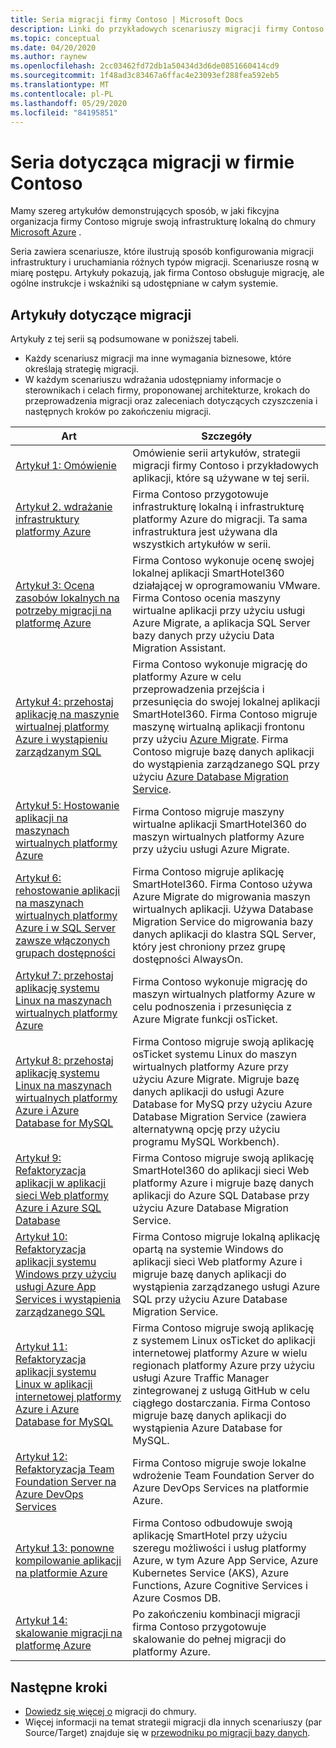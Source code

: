 ```yaml
---
title: Seria migracji firmy Contoso | Microsoft Docs
description: Linki do przykładowych scenariuszy migracji firmy Contoso na potrzeby migracji na platformę Azure.
ms.topic: conceptual
ms.date: 04/20/2020
ms.author: raynew
ms.openlocfilehash: 2cc03462fd72db1a50434d3d6de0851660414cd9
ms.sourcegitcommit: 1f48ad3c83467a6ffac4e23093ef288fea592eb5
ms.translationtype: MT
ms.contentlocale: pl-PL
ms.lasthandoff: 05/29/2020
ms.locfileid: "84195851"
---
```

# <a name="contoso-migration-series"></a>Seria dotycząca migracji w firmie Contoso


Mamy szereg artykułów demonstrujących sposób, w jaki fikcyjna organizacja firmy Contoso migruje swoją infrastrukturę lokalną do chmury [Microsoft Azure](https://azure.microsoft.com/overview/what-is-azure/) . 

Seria zawiera scenariusze, które ilustrują sposób konfigurowania migracji infrastruktury i uruchamiania różnych typów migracji. Scenariusze rosną w miarę postępu. Artykuły pokazują, jak firma Contoso obsługuje migrację, ale ogólne instrukcje i wskaźniki są udostępniane w całym systemie.

## <a name="migration-articles"></a>Artykuły dotyczące migracji

Artykuły z tej serii są podsumowane w poniższej tabeli.  

- Każdy scenariusz migracji ma inne wymagania biznesowe, które określają strategię migracji.
- W każdym scenariuszu wdrażania udostępniamy informacje o sterownikach i celach firmy, proponowanej architekturze, krokach do przeprowadzenia migracji oraz zaleceniach dotyczących czyszczenia i następnych kroków po zakończeniu migracji.


**Art** | **Szczegóły** 
--- | --- 
[Artykuł 1: Omówienie](https://docs.microsoft.com/azure/architecture/cloud-adoption/migrate/azure-best-practices/contoso-migration-overview) | Omówienie serii artykułów, strategii migracji firmy Contoso i przykładowych aplikacji, które są używane w tej serii. 
[Artykuł 2. wdrażanie infrastruktury platformy Azure](https://docs.microsoft.com/azure/architecture/cloud-adoption/migrate/azure-best-practices/contoso-migration-infrastructure) | Firma Contoso przygotowuje infrastrukturę lokalną i infrastrukturę platformy Azure do migracji. Ta sama infrastruktura jest używana dla wszystkich artykułów w serii. 
[Artykuł 3: Ocena zasobów lokalnych na potrzeby migracji na platformę Azure](https://docs.microsoft.com/azure/cloud-adoption-framework/migrate/azure-migration-guide/assess?tabs=Tools)  | Firma Contoso wykonuje ocenę swojej lokalnej aplikacji SmartHotel360 działającej w oprogramowaniu VMware. Firma Contoso ocenia maszyny wirtualne aplikacji przy użyciu usługi Azure Migrate, a aplikacja SQL Server bazy danych przy użyciu Data Migration Assistant.
[Artykuł 4: przehostaj aplikację na maszynie wirtualnej platformy Azure i wystąpieniu zarządzanym SQL](https://docs.microsoft.com/azure/architecture/cloud-adoption/migrate/azure-best-practices/contoso-migration-rehost-vm-sql-managed-instance) | Firma Contoso wykonuje migrację do platformy Azure w celu przeprowadzenia przejścia i przesunięcia do swojej lokalnej aplikacji SmartHotel360. Firma Contoso migruje maszynę wirtualną aplikacji frontonu przy użyciu [Azure Migrate](https://docs.microsoft.com/azure/migrate/migrate-services-overview). Firma Contoso migruje bazę danych aplikacji do wystąpienia zarządzanego SQL przy użyciu [Azure Database Migration Service](https://docs.microsoft.com/azure/dms/dms-overview).
[Artykuł 5: Hostowanie aplikacji na maszynach wirtualnych platformy Azure](https://docs.microsoft.com/azure/architecture/cloud-adoption/migrate/azure-best-practices/contoso-migration-rehost-vm) | Firma Contoso migruje maszyny wirtualne aplikacji SmartHotel360 do maszyn wirtualnych platformy Azure przy użyciu usługi Azure Migrate. 
[Artykuł 6: rehostowanie aplikacji na maszynach wirtualnych platformy Azure i w SQL Server zawsze włączonych grupach dostępności](https://docs.microsoft.com/azure/architecture/cloud-adoption/migrate/azure-best-practices/contoso-migration-rehost-vm-sql-ag) | Firma Contoso migruje aplikację SmartHotel360. Firma Contoso używa Azure Migrate do migrowania maszyn wirtualnych aplikacji. Używa Database Migration Service do migrowania bazy danych aplikacji do klastra SQL Server, który jest chroniony przez grupę dostępności AlwaysOn. 
[Artykuł 7: przehostaj aplikację systemu Linux na maszynach wirtualnych platformy Azure](https://docs.microsoft.com/azure/architecture/cloud-adoption/migrate/azure-best-practices/contoso-migration-rehost-linux-vm) | Firma Contoso wykonuje migrację do maszyn wirtualnych platformy Azure w celu podnoszenia i przesunięcia z Azure Migrate funkcji osTicket.
[Artykuł 8: przehostaj aplikację systemu Linux na maszynach wirtualnych platformy Azure i Azure Database for MySQL](https://docs.microsoft.com/azure/architecture/cloud-adoption/migrate/azure-best-practices/contoso-migration-rehost-linux-vm-mysql) | Firma Contoso migruje swoją aplikację osTicket systemu Linux do maszyn wirtualnych platformy Azure przy użyciu Azure Migrate. Migruje bazę danych aplikacji do usługi Azure Database for MySQ przy użyciu Azure Database Migration Service (zawiera alternatywną opcję przy użyciu programu MySQL Workbench).
[Artykuł 9: Refaktoryzacja aplikacji w aplikacji sieci Web platformy Azure i Azure SQL Database](https://docs.microsoft.com/azure/architecture/cloud-adoption/migrate/azure-best-practices/contoso-migration-refactor-web-app-sql) | Firma Contoso migruje swoją aplikację SmartHotel360 do aplikacji sieci Web platformy Azure i migruje bazę danych aplikacji do Azure SQL Database przy użyciu Azure Database Migration Service.
[Artykuł 10: Refaktoryzacja aplikacji systemu Windows przy użyciu usługi Azure App Services i wystąpienia zarządzanego SQL](https://docs.microsoft.com/azure/cloud-adoption-framework/migrate/azure-best-practices/contoso-migration-refactor-web-app-sql-managed-instance) | Firma Contoso migruje lokalną aplikację opartą na systemie Windows do aplikacji sieci Web platformy Azure i migruje bazę danych aplikacji do wystąpienia zarządzanego usługi Azure SQL przy użyciu Azure Database Migration Service.
[Artykuł 11: Refaktoryzacja aplikacji systemu Linux w aplikacji internetowej platformy Azure i Azure Database for MySQL](https://docs.microsoft.com/azure/architecture/cloud-adoption/migrate/azure-best-practices/contoso-migration-refactor-linux-app-service-mysql) | Firma Contoso migruje swoją aplikację z systemem Linux osTicket do aplikacji internetowej platformy Azure w wielu regionach platformy Azure przy użyciu usługi Azure Traffic Manager zintegrowanej z usługą GitHub w celu ciągłego dostarczania. Firma Contoso migruje bazę danych aplikacji do wystąpienia Azure Database for MySQL. 
[Artykuł 12: Refaktoryzacja Team Foundation Server na Azure DevOps Services](https://docs.microsoft.com/azure/architecture/cloud-adoption/migrate/azure-best-practices/contoso-migration-tfs-vsts) | Firma Contoso migruje swoje lokalne wdrożenie Team Foundation Server do Azure DevOps Services na platformie Azure.
[Artykuł 13: ponowne kompilowanie aplikacji na platformie Azure](https://docs.microsoft.com/azure/architecture/cloud-adoption/migrate/azure-best-practices/contoso-migration-rebuild) | Firma Contoso odbudowuje swoją aplikację SmartHotel przy użyciu szeregu możliwości i usług platformy Azure, w tym Azure App Service, Azure Kubernetes Service (AKS), Azure Functions, Azure Cognitive Services i Azure Cosmos DB.
[Artykuł 14: skalowanie migracji na platformę Azure](https://docs.microsoft.com/azure/architecture/cloud-adoption/migrate/azure-best-practices/contoso-migration-scale) | Po zakończeniu kombinacji migracji firma Contoso przygotowuje skalowanie do pełnej migracji do platformy Azure.



## <a name="next-steps"></a>Następne kroki

- [Dowiedz się więcej o](https://docs.microsoft.com/azure/architecture/cloud-adoption/migrate/) migracji do chmury.
- Więcej informacji na temat strategii migracji dla innych scenariuszy (par Source/Target) znajduje się w [przewodniku po migracji bazy danych](https://datamigration.microsoft.com/).
